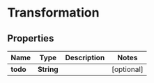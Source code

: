 
# Transformation

## Properties
Name | Type | Description | Notes
------------ | ------------- | ------------- | -------------
**todo** | **String** |  |  [optional]



